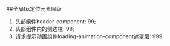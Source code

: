 ##全局fix定位元素层级
1. 头部组件header-component: 99;
2. 头部组件内的侧边栏: 98;
3. 请求提示动画组件loading-animation-component遮罩层: 999;